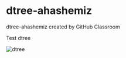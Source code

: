 # dtree-ahashemiz
dtree-ahashemiz created by GitHub Classroom

Test dtree

![dtree](https://github.com/usf-msds621/dtree-ahashemiz/workflows/Test%20MSDS621%20dtree/badge.svg)
